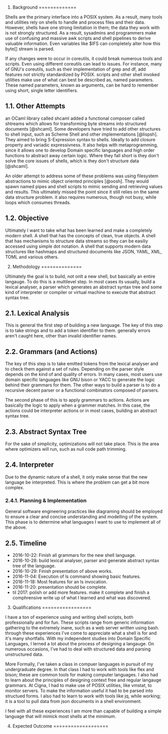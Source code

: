 1. Background
=============

Shells are the primary interface into a POSIX system.
As a result, many tools and utilities rely on shells to handle and process files and their data.
However, shells have one strong limitation in them;
the data they work with is not strongly structured.
As a result, sysadmins and programmers make use of confusing and massive awk scripts and shell pipelines to derive valuable information.
Even variables like \$IFS can completely alter how this byte[] stream is parsed.

If any changes were to occur in coreutils, it could break numerous tools and scripts.
Even using different coreutils can lead to issues.
For instance, many of GNU's coreutils, such as their implementation of grep and df, add features not strictly standardized by POSIX.
scripts and other shell invoked utilities make use of what can best be described as, named parameters.
These named parameters, known as arguments, can be hard to remember using short, single letter identifiers.

1.1. Other Attempts
-------------------

an OCaml library called shcaml added a functional composer called shtreams which allows for transforming byte streams into structured documents [@shcaml].
Some developers have tried to add other structures to shell input, such as Scheme Shell and other implementations [@lispsh].
They aimed to bring S-Expression syntax to shells. Ideally to add closure property and variadic expressivness.
It also helps with metaprogramming, since it allows one to develop Domain specific languages and high order functions to abstract away certain logic.
Where they fall short is they don't solve the core issues of shells, which is they don't structure data [@shcaml].

An older attempt to address some of these problems was using filesystem abstractions to mimic object oriented principles [@oosh]. They would spawn named pipes and shell scripts to mimic sending and retrieving values and results. This ultimately missed the point since it still relies on the same data structure problem. it also requires numerous, though not busy, while loops which consumes threads.

1.2. Objective
--------------

Ultimately I want to take what has been learned and make a completely modern shell.
A shell that has the concepts of clean, true objects.
A shell that has mechanisms to structure data streams so they can be easiliy accessed using simple dot notation.
A shell that supports modern data structures like hashmaps and structured documents like JSON, YAML, XML, TOML and various others.

2. Methodology
==============

Ultimately the goal is to build, not onlt a new shell, but basically an entire langauge.
To do this is a multilevel step.
In most cases its usually, build a lexical analyser, a parser which generates an abstract syntax tree and some kind of interpreter or compiler or virtual machine to execute that abstract syntax tree.

2.1. Lexical Analysis
---------------------

This is general the first step of building a new language.
The key of this step is to take strings and to add a token identifier to them.
generally errors aren't caught here, other than invalid identifier names.

2.2. Grammars (and Actions)
---------------------------

The key of this step is to take emitted tokens from the lexical analyser and to check them against a set of rules.
Depending on the parser style depends on the kind of and quality of errors.
In many cases, most users use domain specific languages like GNU bison or YACC to generate the logic behind their grammars for them.
The other ways to build a parser is to do a recursive decent parser or a functional combinators composed of parsers.

The second phase of this is to apply grammars to actions. 
Actions are basically the logic to apply when a grammer matches.
In this case, the actions could be interpreter actions or in most cases, building an abstract syntax tree.

2.3. Abstract Syntax Tree
-------------------------

For the sake of simplicity, optimizations will not take place.
This is the area where optimizers will run, such as null code path trimming.

2.4. Interpreter
----------------

Due to the dynamic nature of a shell, it only make sense that the new language be interpreted.
This is where the problem can get a bit more complex.

### 2.4.1. Planning & Implementation

General software engineering practices like diagraming should be employed to ensure a clear and concise understanding and modelling of the system.
This phase is to determine what languages I want to use to implement all of the above.

2.5. Timeline
-------------

  * 2016-10-22: Finish all grammars for the new shell language.
  * 2016-10-28: build lexical analyser, parser and generate abstract syntax tree of the language.
  * 2016-10-29: Finish presentation of above works.
  * 2016-11-04: Execution of ls command showing basic features.
  * 2016-11-18: Most features for an ls invocation.
  * 2016-11-20: presentation should be complete.
  * til 2017: polish or add more features. make it complete and finish a comphrensive write up of what I learned and what was discovered.

3. Qualifications
=================

I have a ton of experience using and writing shell scripts, both professionally and for fun.
These scripts range from generic information gathering to the extremely inane, such as a web server written using bash.
through these experiences I've come to appreciate what a shell is for and it's many shortfalls.
With my independent studies into Domain Specific Languages, I lerned a lot about the process of designing a langauge.
On numerous occasions, I've had to deal with structured data and parsing unstructured data.

More Formally, I've taken a class in compuer languages in pursuit of my undergraduate degree.
In that class I had to work with tools like flex and bison; these are common tools for making computer languages.
I also had to learn about the principles of designing context free and regular langauge grammars.
At Cigna, I had to make use of POSIX utilities, like vmstat, to monitor servers.
To make the information useful it had to be parsed into structued forms.
I also had to learn to work with tools like jq, while working; it is a tool to pull data from json documents in a shell environment.

I feel with all these experiences I am more than capable of building a simple language that will mimick most shells at the minimum.

4. Expected Outcome
===================

